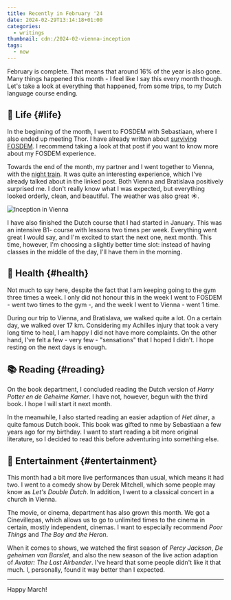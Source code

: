 ```yaml
---
title: Recently in February '24
date: 2024-02-29T13:14:18+01:00
categories:
  - writings
thumbnail: cdn:/2024-02-vienna-inception
tags:
  - now
---
```


February is complete. That means that around 16% of the year is also gone. Many things happened this month - I feel like I say this every month though. Let's take a look at everything that happened, from some trips, to my Dutch language course ending.

<!--more-->

## 🍄 Life {#life}

In the beginning of the month, I went to FOSDEM with Sebastiaan, where I also ended up meeting Thor. I have already written about [surviving FOSDEM](/2024/02/05/fosdem/). I recommend taking a look at that post if you want to know more about my FOSDEM experience.

Towards the end of the month, my partner and I went together to Vienna, with the [night train](/2024/02/27/traveling-to-vienna-with-the-nightjet/). It was quite an interesting experience, which I've already talked about in the linked post. Both Vienna and Bratislava positively surprised me. I don't really know what I was expected, but everything looked orderly, clean, and beautiful. The weather was also great ☀️.

![Inception in Vienna](cdn:/2024-02-vienna-inception)

I have also finished the Dutch course that I had started in January. This was an intensive B1- course with lessons two times per week. Everything went great I would say, and I'm excited to start the next one, next month. This time, however, I'm choosing a slightly better time slot: instead of having classes in the middle of the day, I'll have them in the morning.

## 💪 Health {#health}

Not much to say here, despite the fact that I am keeping going to the gym three times a week. I only did not honour this in the week I went to FOSDEM - went two times to the gym -, and the week I went to Vienna - went 1 time. 

During our trip to Vienna, and Bratislava, we walked quite a lot. On a certain day, we walked over 17 km. Considering my Achilles injury that took a very long time to heal, I am happy I did not have more complaints. On the other hand, I've felt a few - very few - "sensations" that I hoped I didn't. I hope resting on the next days is enough.

## 📚 Reading {#reading}

On the book department, I concluded reading the Dutch version of *Harry Potter en de Geheime Kamer*. I have not, however, begun with the third book. I hope I will start it next month.

In the meanwhile, I also started reading an easier adaption of *Het diner*, a quite famous Dutch book. This book was gifted to nme by Sebastiaan a few years ago for my birthday. I want to start reading a bit more original literature, so I decided to read this before adventuring into something else.

## 🍿 Entertainment {#entertainment}

This month had a bit more live performances than usual, which means it had two. I went to a comedy show by Derek Mitchell, which some people may know as *Let's Double Dutch*. In addition, I went to a classical concert in a church in Vienna.

The movie, or cinema, department has also grown this month. We got a Cinevillepas, which allows us to go to unlimited times to the cinema in certain, mostly independent, cinemas. I want to especially recommend *Poor Things* and *The Boy and the Heron*.

When it comes to shows, we watched the first season of *Percy Jackson*, *De geheimen van Barslet*, and also the new season of the live action adaption of *Avatar: The Last Airbender*. I've heard that some people didn't like it that much. I, personally, found it way better than I expected.

<hr>

Happy March!

